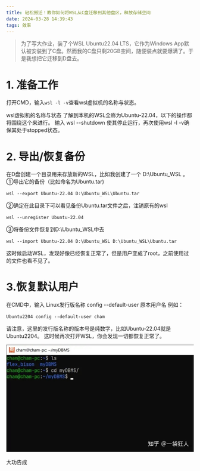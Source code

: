 ```yaml
---
title: 轻松搬迁！教你如何将WSL从C盘迁移到其他盘区，释放存储空间
date: 2024-03-28 14:39:43
tags: 效率
---
```



> 为了写大作业，装了个WSL Ubuntu22.04 LTS，它作为Windows App默认被安装到了C盘。然而我的C盘只剩20GB空间，随便装点就要爆满了。于是我想把它迁移到D盘去。


# 1. 准备工作
打开CMD，输入`wsl -l -v`查看wsl虚拟机的名称与状态。

wsl虚拟机的名称与状态
了解到本机的WSL全称为Ubuntu-22.04，以下的操作都将围绕这个来进行。
输入 wsl --shutdown 使其停止运行，再次使用wsl -l -v确保其处于stopped状态。
# 2. 导出/恢复备份
在D盘创建一个目录用来存放新的WSL，比如我创建了一个 D:\Ubuntu_WSL 。
①导出它的备份（比如命名为Ubuntu.tar)
```
wsl --export Ubuntu-22.04 D:\Ubuntu_WSL\Ubuntu.tar
```
②确定在此目录下可以看见备份Ubuntu.tar文件之后，注销原有的wsl
```
wsl --unregister Ubuntu-22.04
```
③将备份文件恢复到D:\Ubuntu_WSL中去
```
wsl --import Ubuntu-22.04 D:\Ubuntu_WSL D:\Ubuntu_WSL\Ubuntu.tar
```
这时候启动WSL，发现好像已经恢复正常了，但是用户变成了root，之前使用过的文件也看不见了。
# 3.恢复默认用户
在CMD中，输入 Linux发行版名称 config --default-user 原本用户名
例如：
```
Ubuntu2204 config --default-user cham
```
请注意，这里的发行版名称的版本号是纯数字，比如Ubuntu-22.04就是Ubuntu2204。
这时候再次打开WSL，你会发现一切都恢复正常了。

![](assets/17116083294923.jpg)

大功告成